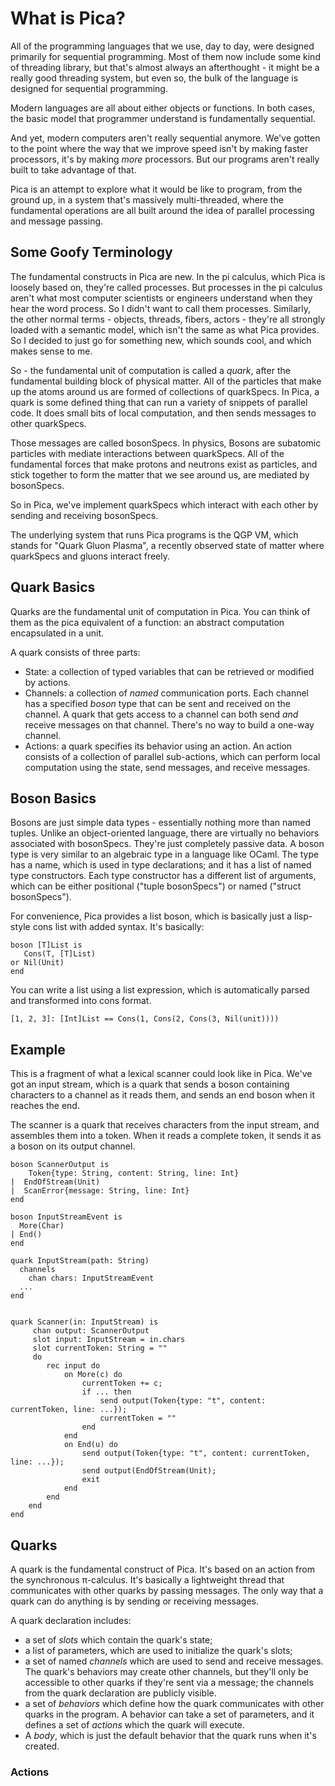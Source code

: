 # What is Pica?

All of the programming languages that we use, day to day, were designed
primarily for sequential programming. Most of them now include some kind
of threading library, but that's almost always an afterthought - it might
be a really good threading system, but even so, the bulk of the language is
designed for sequential programming.

Modern languages are all about either objects or functions. In both cases,
the basic model that programmer understand is fundamentally sequential.

And yet, modern computers aren't really sequential anymore. We've gotten to
the point where the way that we improve speed isn't by making faster
processors, it's by making _more_ processors. But our programs aren't
really built to take advantage of that.

Pica is an attempt to explore what it would be like to program,
from the ground up, in a system that's massively multi-threaded,
where the fundamental operations are all built around the idea
of parallel processing and message passing.

## Some Goofy Terminology

The fundamental constructs in Pica are new. In the pi calculus, which
Pica is loosely based on, they're called processes. But processes
in the pi calculus aren't what most computer scientists or engineers
understand when they hear the word process. So I didn't want to call
them processes. Similarly, the other normal terms - objects, threads,
fibers, actors - they're all strongly loaded with a semantic model,
which isn't the same as what Pica provides. So I decided to just
go for something new, which sounds cool, and which makes sense to me.

So - the fundamental unit of computation is called a _quark_, after the
fundamental building block of physical matter. All of the particles that
make up the atoms around us are formed of collections of quarkSpecs. In Pica, a quark is
some defined thing that can run a variety of snippets of parallel code. It
does small bits of local computation, and then sends messages to other quarkSpecs.

Those messages are called bosonSpecs. In physics, Bosons are subatomic particles
with mediate interactions between quarkSpecs. All of the fundamental forces that
make protons and neutrons exist as particles, and stick together to form
the matter that we see around us, are mediated by bosonSpecs.

So in Pica, we've implement quarkSpecs which interact with each other by
sending and receiving bosonSpecs.

The underlying system that runs Pica programs is the
QGP VM, which stands for "Quark Gluon Plasma", a recently observed
state of matter where quarkSpecs and gluons interact freely.

## Quark Basics

Quarks are the fundamental unit of computation in Pica. You can think of them as
the pica equivalent of a function: an abstract computation encapsulated in a unit.

A quark consists of three parts:

* State: a collection of typed variables that can be retrieved or modified
  by actions.
* Channels: a collection of _named_ communication ports. Each channel
  has a specified _boson_ type that can be sent and received on the
  channel. A quark that gets access to a channel can both send _and_ receive
  messages on that channel. There's no way to build a one-way channel.
* Actions: a quark specifies its behavior using an action. An action consists
  of a collection of parallel sub-actions, which can perform local computation
  using the state, send messages, and receive messages.

## Boson Basics

Bosons are just simple data types - essentially nothing more than named tuples.
Unlike an object-oriented language, there are virtually no behaviors associated with bosonSpecs. They're just
completely passive data. A boson type is very similar to an algebraic
type in a language like OCaml. The type has a name, which is used in
type declarations; and it has a list of named type constructors. Each
type constructor has a different list of arguments, which can be either
positional ("tuple bosonSpecs") or named ("struct bosonSpecs").

For convenience, Pica provides a list boson, which is basically just
a lisp-style cons list with added syntax. It's basically:

```
boson [T]List is
   Cons(T, [T]List)
or Nil(Unit)
end
```

You can write a list using a list expression, which is automatically
parsed and transformed into cons format.

```
[1, 2, 3]: [Int]List == Cons(1, Cons(2, Cons(3, Nil(unit))))
```


## Example

This is a fragment of what a lexical scanner could look like
in Pica. We've got an input stream, which is a quark that
sends a boson containing characters to a channel as it reads them, and sends
an end boson when it reaches the end.

The scanner is a quark that receives characters from the input
stream, and assembles them into a token. When it reads a complete
token, it sends it as a boson on its output channel.

```
boson ScannerOutput is
    Token{type: String, content: String, line: Int}
|  EndOfStream(Unit)
|  ScanError{message: String, line: Int}
end

boson InputStreamEvent is
  More(Char)
| End()
end

quark InputStream(path: String)
  channels
    chan chars: InputStreamEvent
  ...
end


quark Scanner(in: InputStream) is
     chan output: ScannerOutput
     slot input: InputStream = in.chars
     slot currentToken: String = ""
     do
        rec input do
            on More(c) do
                currentToken += c;
                if ... then
                    send output(Token{type: "t", content: currentToken, line: ...});
                    currentToken = ""
                end
            end
            on End(u) do
                send output(Token{type: "t", content: currentToken, line: ...});
                send output(EndOfStream(Unit);
                exit
            end
        end
    end
end
```


## Quarks

A quark is the fundamental construct of Pica. It's based on an action
from the synchronous &pi;-calculus. It's basically a lightweight thread
that communicates with other quarks by passing messages. The only way that
a quark can do anything is by sending or receiving messages.

A quark declaration includes:
* a set of _slots_ which contain the quark's state;
* a list of parameters, which are used to initialize the quark's slots;
* a set of named _channels_ which are used to send and receive messages.
  The quark's behaviors may create other channels, but they'll only be
  accessible to other quarks if they're sent via a message; the channels 
  from the quark declaration are publicly visible.
* a set of _behaviors_ which define how the quark communicates with other
  quarks in the program. A behavior can take a set of parameters, and it
  defines a set of _actions_ which the quark will execute.
* A _body_, which is just the default behavior that the quark runs when it's 
  created.

### Actions

